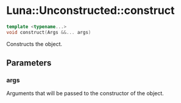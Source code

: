 # Luna::Unconstructed::construct

```c++
template <typename...>
void construct(Args &&... args)
```

Constructs the object. 



## Parameters
### args
Arguments that will be passed to the constructor of the object. 

